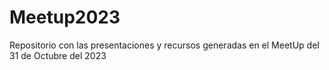 # Meetup2023
Repositorio con las presentaciones y recursos generadas en el MeetUp del 31 de Octubre del 2023
